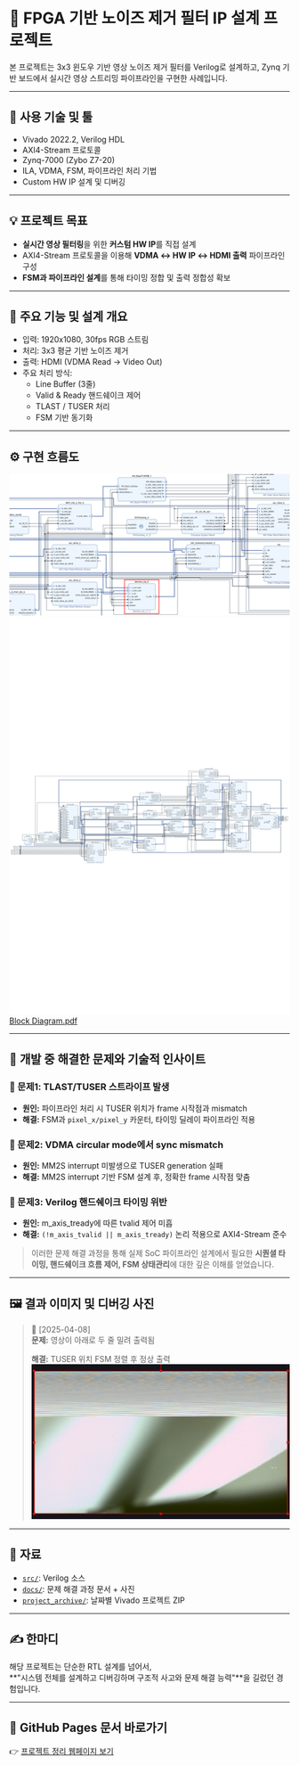 # 🚀 FPGA 기반 노이즈 제거 필터 IP 설계 프로젝트

본 프로젝트는 3x3 윈도우 기반 영상 노이즈 제거 필터를 Verilog로 설계하고,
Zynq 기반 보드에서 실시간 영상 스트리밍 파이프라인을 구현한 사례입니다.


---


## 🔧 사용 기술 및 툴

- Vivado 2022.2, Verilog HDL
- AXI4-Stream 프로토콜
- Zynq-7000 (Zybo Z7-20)
- ILA, VDMA, FSM, 파이프라인 처리 기법
- Custom HW IP 설계 및 디버깅


---


## 💡 프로젝트 목표

- **실시간 영상 필터링**을 위한 **커스텀 HW IP**를 직접 설계
- AXI4-Stream 프로토콜을 이용해 **VDMA ↔ HW IP ↔ HDMI 출력** 파이프라인 구성
- **FSM과 파이프라인 설계**를 통해 타이밍 정합 및 출력 정합성 확보


---


## 📌 주요 기능 및 설계 개요

- 입력: 1920x1080, 30fps RGB 스트림
- 처리: 3x3 평균 기반 노이즈 제거
- 출력: HDMI (VDMA Read → Video Out)
- 주요 처리 방식:
  - Line Buffer (3줄)
  - Valid & Ready 핸드쉐이크 제어
  - TLAST / TUSER 처리
  - FSM 기반 동기화


---


## ⚙️ 구현 흐름도
![image](docs/denoise_ip_block_diagram.png)
![image](docs/Block_Diagram.jpg)
[Block Diagram.pdf](https://github.com/user-attachments/files/21471468/Block.Diagram.pdf)

---


## 🧠 개발 중 해결한 문제와 기술적 인사이트

### 📍 문제1: TLAST/TUSER 스트라이프 발생  
- **원인:** 파이프라인 처리 시 TUSER 위치가 frame 시작점과 mismatch  
- **해결:** FSM과 `pixel_x/pixel_y` 카운터, 타이밍 딜레이 파이프라인 적용

### 📍 문제2: VDMA circular mode에서 sync mismatch  
- **원인:** MM2S interrupt 미발생으로 TUSER generation 실패  
- **해결:** MM2S interrupt 기반 FSM 설계 후, 정확한 frame 시작점 맞춤

### 📍 문제3: Verilog 핸드쉐이크 타이밍 위반  
- **원인:** m_axis_tready에 따른 tvalid 제어 미흡  
- **해결:** `(!m_axis_tvalid || m_axis_tready)` 논리 적용으로 AXI4-Stream 준수

> 이러한 문제 해결 과정을 통해 실제 SoC 파이프라인 설계에서 필요한
> **시퀀셜 타이밍, 핸드쉐이크 흐름 제어, FSM 상태관리**에 대한 깊은 이해를 얻었습니다.


---


## 🖼️ 결과 이미지 및 디버깅 사진

> 📅 [2025-04-08]  
> **문제:** 영상이 아래로 두 줄 밀려 출력됨
> 
> **해결:** TUSER 위치 FSM 정렬 후 정상 출력
> ![image](progress/2025-04-08/picture/issue_top_stripe_pattern.png)


---


## 📁 자료

- [`src/`](src): Verilog 소스
- [`docs/`](docs): 문제 해결 과정 문서 + 사진
- [`project_archive/`](project_archive): 날짜별 Vivado 프로젝트 ZIP


---


## ✍️ 한마디

해당 프로젝트는 단순한 RTL 설계를 넘어서,  
**"시스템 전체를 설계하고 디버깅하며 구조적 사고와 문제 해결 능력"**을 길렀던 경험입니다.


---


## 📌 GitHub Pages 문서 바로가기

👉 [프로젝트 정리 웹페이지 보기](https://username.github.io/denoise_fpga_project)
